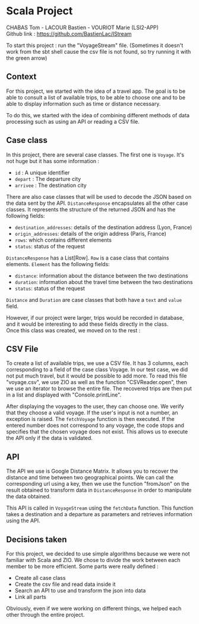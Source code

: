 # Scala Project
CHABAS Tom - LACOUR Bastien - VOURIOT Marie  (LSI2-APP)  
Github link : https://github.com/BastienLac/IStream

To start this project : run the "VoyageStream" file.
(Sometimes it doesn't work from the sbt shell cause the csv file is not found, so try running it with the green arrow)
## Context
For this project, we started with the idea of a travel app.
The goal is to be able to consult a list of available trips, to be able to choose one and to be able to display information
such as time or distance necessary.

To do this, we started with the idea of combining different methods of data processing such as using
an API or reading a CSV file.

## Case class
In this project, there are several case classes. The first one is ```Voyage```. It's not huge but it has some information :
- ```id``` : A unique identifier
- ```depart``` : The departure city
- ```arrivee``` : The destination city


There are also case classes that will be used to decode the JSON based on the data sent by the API. 
```DistanceResponse``` encapsulates all the other case classes. It represents the structure of the returned JSON and has the following fields:
- ```destination_addresses```: details of the destination address (Lyon, France)
- ```origin_addresses```: details of the origin address (Paris, France)
- ```rows```: which contains different elements
- ```status```: status of the request

```DistanceResponse``` has a List[Row]. ```Row``` is a case class that contains elements.
```Element``` has the following fields:
- ```distance```: information about the distance between the two destinations
- ```duration```: information about the travel time between the two destinations
- ```status```: status of the request

```Distance``` and ```Duration``` are case classes that both have a ```text``` and ```value``` field.

However, if our project were larger, trips would be recorded
in database, and it would be interesting to add these fields directly in the class.  
Once this class was created, we moved on to the rest :

## CSV File
To create a list of available trips, we use a CSV file. It has 3 columns, each corresponding to a field of the case class Voyage.
In our test case, we did not put much travel, but it would be possible to add more. To read this file "voyage.csv", we use ZIO as well as the function "CSVReader.open", then we use an iterator
to browse the entire file. The recovered trips are then put in a list and displayed with "Console.printLine".


After displaying the voyages to the user, they can choose one. We verify that they choose a valid voyage. If the user's input is not a number, an exception is raised. The ```fetchVoyage``` function is then executed. If the entered number does not correspond to any voyage, the code stops and specifies that the chosen voyage does not exist. This allows us to execute the API only if the data is validated.

## API
The API we use is Google Distance Matrix. It allows you to recover the distance and time between two geographical points.
We can call the corresponding url using a key, then we use the function "fromJson" on the result obtained to transform data in ```DistanceResponse```
in order to manipulate the data obtained.

This API is called in ```VoyageStream``` using the ```fetchData``` function. This function takes a destination and a departure as parameters and retrieves information using the API.

## Decisions taken
For this project, we decided to use simple algorithms because we were not familiar with Scala and ZIO.
We chose to divide the work between each member to be more efficient. Some parts were really defined :
- Create all case class
- Create the csv file and read data inside it
- Search an API to use and transform the json into data
- Link all parts  

Obviously, even if we were working on different things, we helped each other through the entire project.
